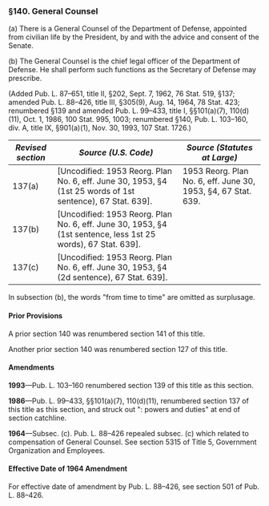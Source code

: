 ### §140. General Counsel ###

(a) There is a General Counsel of the Department of Defense, appointed from civilian life by the President, by and with the advice and consent of the Senate.

(b) The General Counsel is the chief legal officer of the Department of Defense. He shall perform such functions as the Secretary of Defense may prescribe.

(Added Pub. L. 87–651, title II, §202, Sept. 7, 1962, 76 Stat. 519, §137; amended Pub. L. 88–426, title III, §305(9), Aug. 14, 1964, 78 Stat. 423; renumbered §139 and amended Pub. L. 99–433, title I, §§101(a)(7), 110(d)(11), Oct. 1, 1986, 100 Stat. 995, 1003; renumbered §140, Pub. L. 103–160, div. A, title IX, §901(a)(1), Nov. 30, 1993, 107 Stat. 1726.)

|*Revised section*|                                            *Source (U.S. Code)*                                             |                *Source (Statutes at Large)*                 |
|-----------------|-------------------------------------------------------------------------------------------------------------|-------------------------------------------------------------|
|     137(a)      | [Uncodified: 1953 Reorg. Plan No. 6, eff. June 30, 1953, §4 (1st 25 words of 1st sentence), 67 Stat. 639].  |1953 Reorg. Plan No. 6, eff. June 30, 1953, §4, 67 Stat. 639.|
|     137(b)      |[Uncodified: 1953 Reorg. Plan No. 6, eff. June 30, 1953, §4 (1st sentence, less 1st 25 words), 67 Stat. 639].|                                                             |
|     137(c)      |          [Uncodified: 1953 Reorg. Plan No. 6, eff. June 30, 1953, §4 (2d sentence), 67 Stat. 639].          |                                                             |

In subsection (b), the words "from time to time" are omitted as surplusage.

#### Prior Provisions ####

A prior section 140 was renumbered section 141 of this title.

Another prior section 140 was renumbered section 127 of this title.

#### Amendments ####

**1993**—Pub. L. 103–160 renumbered section 139 of this title as this section.

**1986**—Pub. L. 99–433, §§101(a)(7), 110(d)(11), renumbered section 137 of this title as this section, and struck out ": powers and duties" at end of section catchline.

**1964**—Subsec. (c). Pub. L. 88–426 repealed subsec. (c) which related to compensation of General Counsel. See section 5315 of Title 5, Government Organization and Employees.

#### Effective Date of 1964 Amendment ####

For effective date of amendment by Pub. L. 88–426, see section 501 of Pub. L. 88–426.